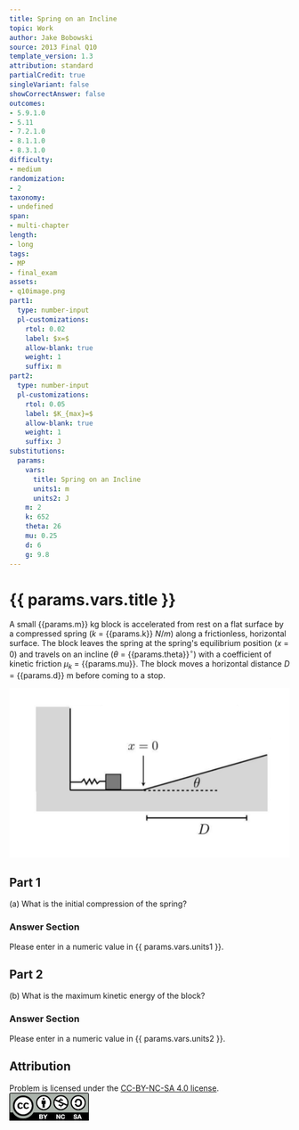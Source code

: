 ```yaml
---
title: Spring on an Incline
topic: Work
author: Jake Bobowski
source: 2013 Final Q10
template_version: 1.3
attribution: standard
partialCredit: true
singleVariant: false
showCorrectAnswer: false
outcomes:
- 5.9.1.0
- 5.11
- 7.2.1.0
- 8.1.1.0
- 8.3.1.0
difficulty:
- medium
randomization:
- 2
taxonomy:
- undefined
span:
- multi-chapter
length:
- long
tags:
- MP
- final_exam
assets:
- q10image.png
part1:
  type: number-input
  pl-customizations:
    rtol: 0.02
    label: $x=$
    allow-blank: true
    weight: 1
    suffix: m
part2:
  type: number-input
  pl-customizations:
    rtol: 0.05
    label: $K_{max}=$
    allow-blank: true
    weight: 1
    suffix: J
substitutions:
  params:
    vars:
      title: Spring on an Incline
      units1: m
      units2: J
    m: 2
    k: 652
    theta: 26
    mu: 0.25
    d: 6
    g: 9.8
---
```

# {{ params.vars.title }}
A small {{params.m}} kg block is accelerated from rest on a flat surface by a compressed spring ($k$ = {{params.k}} $N/m$) along a frictionless, horizontal surface.
The block leaves the spring at the spring's equilibrium position ($x$ = 0) and travels on an incline ($\theta$ = {{params.theta}}$^{\circ}$) with a coefficient of kinetic friction $\mu_k$ = {{params.mu}}.
The block moves a horizontal distance $D$ = {{params.d}} m before coming to a stop.

<img src="q10image.png" alt="Pictured is a block being pushed towards a ramp by a compressed string." >

## Part 1

(a) What is the initial compression of the spring?

### Answer Section

Please enter in a numeric value in {{ params.vars.units1 }}.

## Part 2

(b) What is the maximum kinetic energy of the block?

### Answer Section

Please enter in a numeric value in {{ params.vars.units2 }}.

## Attribution

Problem is licensed under the [CC-BY-NC-SA 4.0 license](https://creativecommons.org/licenses/by-nc-sa/4.0/).<br> ![The Creative Commons 4.0 license requiring attribution-BY, non-commercial-NC, and share-alike-SA license.](https://raw.githubusercontent.com/firasm/bits/master/by-nc-sa.png)